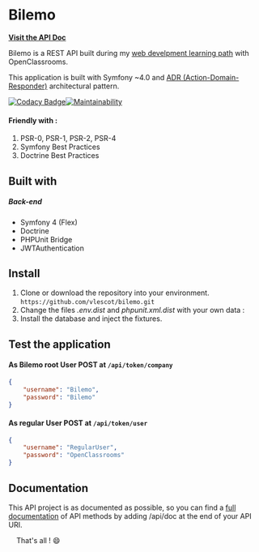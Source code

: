 # Bilemo

**[Visit the API Doc](http://bilemo.vincentlescot.fr/api/doc)**  

Bilemo is a REST API built during my [web develpment learning path](https://openclassrooms.com/paths/developpeur-se-d-application-php-symfony) with OpenClassrooms. 

This application is built with Symfony ~4.0 and [ADR (Action-Domain-Responder)](https://youtu.be/y7c-XWLYMVA) architectural pattern.

[![Codacy Badge](https://api.codacy.com/project/badge/Grade/8ff269ebed614438b66a5f632907390a)](https://www.codacy.com/app/vlescot/Bilemo?utm_source=github.com&amp;utm_medium=referral&amp;utm_content=vlescot/Bilemo&amp;utm_campaign=Badge_Grade)[![Maintainability](https://api.codeclimate.com/v1/badges/ba2afc72a93c82232dfa/maintainability)](https://codeclimate.com/github/vlescot/Bilemo/maintainability)

#### Friendly with :  
   1. PSR-0, PSR-1, PSR-2, PSR-4  
   2. Symfony Best Practices  
   3. Doctrine Best Practices
   
## Built with
##### Back-end
* Symfony 4 (Flex)
* Doctrine 
* PHPUnit Bridge 
* JWTAuthentication

## Install
 1. Clone or download the repository into your environment.  
    ```https://github.com/vlescot/bilemo.git  ```
 2. Change the files  *.env.dist* and *phpunit.xml.dist* with your own data :  
 3. Install the database and inject the fixtures.

 
 ## Test the application
 #### As Bilemo root User POST at  ```/api/token/company ``` 
```json 
{
    "username": "Bilemo",
    "password": "Bilemo"
}
```

 #### As regular User POST at  ```/api/token/user ``` 
```json 
{
    "username": "RegularUser",
    "password": "OpenClassrooms"
}
```
 ## Documentation
 This API project is as documented as possible, so you can find a [full documentation](http://bilemo.vincentlescot.fr/api/doc) of API methods by adding /api/doc at the end of your API URI.
 
&nbsp; 
&nbsp;
That's all ! :smile: